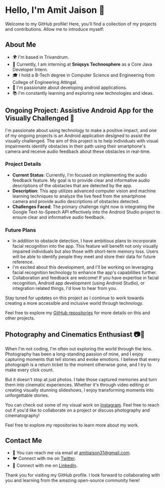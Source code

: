 # Hello, I'm Amit Jaison 👋

Welcome to my GitHub profile! Here, you'll find a collection of my projects and contributions. Allow me to introduce myself:

## About Me
- 🌍 I'm based in Trivandrum.
- 💼 Currently, I am interning at **Sniqsys Technosphere** as a Core Java Developer Intern.
- 🎓 I hold a B-Tech degree in Computer Science and Engineering from College of Engineering Attingal.
- 🌟 I'm passionate about developing android applications.
- 📚 I'm constantly learning and exploring new technologies and ideas.

## Ongoing Project: Assistive Android App for the Visually Challenged 📱

I'm passionate about using technology to make a positive impact, and one of my ongoing projects is an Android application designed to assist the visually challenged.
The aim of this project is to help individuals with visual impairments identify obstacles in their path using their smartphone's camera and receive audio feedback about these obstacles in real-time.

### Project Details
- **Current Status**: Currently, I'm focused on implementing the audio feedback feature. My goal is to provide clear and informative audio descriptions of the obstacles that are detected by the app.
- **Description**: This app utilizes advanced computer vision and machine learning techniques to analyze the live feed from the smartphone camera and provide audio descriptions of obstacles detected.
- **Challenges Faced**: The primary challenge right now is integrating the Google Text-to-Speech API effectively into the Android Studio project to ensure clear and informative audio feedback.

### Future Plans
- In addition to obstacle detection, I have ambitious plans to incorporate facial recognition into the app.
  This feature will benefit not only visually impaired individuals but also those with short-term memory loss.
  Users will be able to identify people they meet and store their data for future reference.
- I'm excited about this development, and I'll be working on leveraging facial recognition technology to enhance the app's capabilities further.
- Collaboration and feedback are welcome! If you have expertise in facial recognition, Android app development (using Android Studio), or integration related things, I'd love to hear from you.

Stay tuned for updates on this project as I continue to work towards creating a more accessible and inclusive world through technology.

Feel free to explore my [GitHub repositories](https://github.com/Amitjaison31?tab=repositories) for more details on this and other projects.


## Photography and Cinematics Enthusiast 📷🎥

When I'm not coding, I'm often out exploring the world through the lens. 
Photography has been a long-standing passion of mine, and I enjoy capturing moments that tell stories and evoke emotions.
I believe that every photograph is a return ticket to the moment otherwise gone, and I try to make every click count.

But it doesn't stop at just photos. I take those captured memories and turn them into cinematic experiences. 
Whether it's through video editing or creating visually stunning slideshows, I enjoy transforming moments into unforgettable stories.

You can check out some of my visual work on [Instagram](https://www.instagram.com/amit_rihan_/).
Feel free to reach out if you'd like to collaborate on a project or discuss photography and cinematography!

Feel free to explore my repositories to learn more about my work.

## Contact Me
- 📧 You can reach me via email at amitjaison31@gmail.com.
- 🐦 Connect with me on [Twitter](https://twitter.com/AmitJaison).
- 💼 Connect with me on [LinkedIn](https://www.linkedin.com/in/amit-jaison-086535190/).

Thank you for visiting my GitHub profile. I look forward to collaborating with you and learning from the amazing open-source community here!
